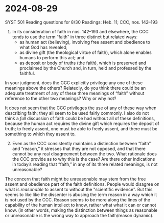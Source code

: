 # 2024-08-29        

SYST 501
Reading questions for 8/30
Readings: Heb. 11; CCC, nos. 142–193
 
1. In its consideration of faith in nos. 142–193 and elsewhere, the CCC tends to
   use the term “faith” in three distinct but related ways:
    - as human act (believing), involving free assent and obedience to what God
    has revealed;
    - as divine gift (the theological virtue of faith), which alone enables
    humans to perform this act; and
    - as deposit or body of truths (the faith), which is preserved and
    proclaimed by the Church and, in turn, held and professed by the faithful.

In your judgment, does the CCC explicitly privilege any one of these meanings
above the others? Relatedly, do you think there could be an adequate treatment
of any of these three meanings of “faith” without reference to the other two
meanings? Why or why not?

It does not seem that the CCC privileges the use of any of these way when
describing faith; they all seem to be used fairly commonly. I also do not think
a *full* discussion of faith could be had without all of these definitions,
because the human act requires the divine gift which requires the deposit of
truth; to freely assent, one must be able to freely assent, and there must be
something to which they assent to.
 
2. Even as the CCC consistently maintains a distinction between “faith” and
   “reason,” it stresses that they are not opposed, and that there cannot be any
real disagreement between the two. What rationale does the CCC provide as to why
this is the case? Are there other indications in today’s reading that “faith,”
in any of its three related meanings, is not unreasonable?

The concern that faith might be unreasonable may stem from the free assent and
obedience part of the faith definitions. People would disagree on what is
*reasonable*  to assent to without the "scientific evidence". But this seems to
like like the dissenter is abusing the term reason in a way which it is not used
by the CCC. Reason seems to be more along the lines of the capability of the
human intellect to know, rather what what it can or cannot know. (in other
words, making the distinction between things as reasonable or unreasonable is
the wrong way to approach the faith/reason dynamic).



